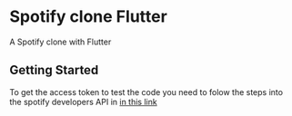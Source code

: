 # Spotify clone Flutter

A Spotify clone with Flutter

## Getting Started

To get the access token to test the code you need to folow the steps into the spotify developers API in [in this link](https://developer.spotify.com/console/)
